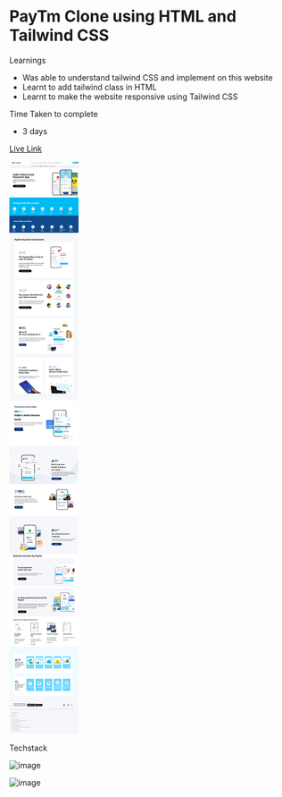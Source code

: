 # PayTm Clone using HTML and Tailwind CSS

Learnings

- Was able to understand tailwind CSS and implement on this website
- Learnt to add tailwind class in HTML
- Learnt to make the website responsive using Tailwind CSS

Time Taken to complete
- 3 days

[Live Link](https://hemanth-paytmclone.netlify.app/)

![Paytm](./images/demopic.png)

Techstack

![image](https://img.shields.io/badge/HTML-TAILWINDCSS-blue)

![image](https://img.shields.io/badge/Responsive-YES-blue)
